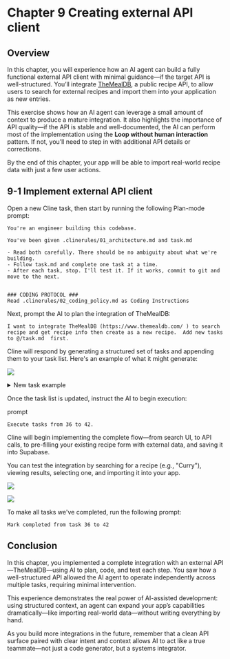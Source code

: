 # Chapter 9 Creating external API client

## Overview

In this chapter, you will experience how an AI agent can build a fully functional external API client with minimal guidance—if the target API is well-structured. You’ll integrate [TheMealDB](https://www.themealdb.com/), a public recipe API, to allow users to search for external recipes and import them into your application as new entries.

This exercise shows how an AI agent can leverage a small amount of context to produce a mature integration. It also highlights the importance of API quality—if the API is stable and well-documented, the AI can perform most of the implementation using the **Loop without human interaction** pattern. If not, you’ll need to step in with additional API details or corrections.

By the end of this chapter, your app will be able to import real-world recipe data with just a few user actions.



## 9-1 Implement external API client

Open a new Cline task, then start by running the following Plan-mode prompt:

```
You're an engineer building this codebase.

You've been given .clinerules/01_architecture.md and task.md

- Read both carefully. There should be no ambiguity about what we're building.
- Follow task.md and complete one task at a time.
- After each task, stop. I'll test it. If it works, commit to git and move to the next.


### CODING PROTOCOL ###
Read .clinerules/02_coding_policy.md as Coding Instructions
```

Next, prompt the AI to plan the integration of TheMealDB:

```
I want to integrate TheMealDB (https://www.themealdb.com/ ) to search recipe and get recipe info then create as a new recipe.  Add new tasks to @/task.md  first.
```

Cline will respond by generating a structured set of tasks and appending them to your task list. Here's an example of what it might generate:


![](images/9_3_Add_new_tasks.png)

<details>
<summary>New task example</summary>

```
## 9. Use TheMealDB 

36. **Add TheMealDB Search UI**
    - Start: No search UI for external recipes
    - End: UI component (e.g., `TheMealDBSearch`) in `src/features/recipes/components/` for searching TheMealDB by keyword
    - Test: Unit test for search input and API call trigger

37. **Implement TheMealDB API Service**
    - Start: No service for TheMealDB
    - End: Service module in `src/features/recipes/services.ts` (or a new file) to fetch/search recipes from TheMealDB API
    - Test: Unit test for API call and response mapping (mock fetch)

38. **Display TheMealDB Search Results**
    - Start: No results display
    - End: Search results rendered in the UI, showing recipe info from TheMealDB
    - Test: Unit test for result rendering

39. **Enable Import of TheMealDB Recipe**
    - Start: No import functionality
    - End: User can select a recipe from results and import it as a new recipe (pre-filling the RecipeForm)
    - Test: Unit/E2E test for import flow

40. **Map TheMealDB Data to App Recipe Type**
    - Start: No mapping logic
    - End: Mapping function to convert TheMealDB recipe data to app's Recipe type (in `src/features/recipes/types.ts` or a helper)
    - Test: Unit test for mapping function

41. **Create Recipe from Imported Data**
    - Start: No creation from import
    - End: Imported recipe is saved to Supabase and appears in the app as a new recipe
    - Test: E2E test for full import-to-create flow

42. **Test and Polish TheMealDB Integration**
    - Start: Integration implemented
    - End: All flows (search, import, create) tested and UI/UX polished
    - Test: Unit/E2E test pass, visual/manual review
```
</details>

Once the task list is updated, instruct the AI to begin execution:

prompt

```
Execute tasks from 36 to 42.
```

Cline will begin implementing the complete flow—from search UI, to API calls, to pre-filling your existing recipe form with external data, and saving it into Supabase.

You can test the integration by searching for a recipe (e.g., "Curry"), viewing results, selecting one, and importing it into your app.

![](images/9_1_receipe_create_with_search1.png.png)

![](images/9_2_receipe_create_with_search2.png)

To make all tasks we've completed, run the following prompt:

```
Mark completed from task 36 to 42
```

## Conclusion

In this chapter, you implemented a complete integration with an external API—TheMealDB—using AI to plan, code, and test each step. You saw how a well-structured API allowed the AI agent to operate independently across multiple tasks, requiring minimal intervention.

This experience demonstrates the real power of AI-assisted development: using structured context, an agent can expand your app’s capabilities dramatically—like importing real-world data—without writing everything by hand.

As you build more integrations in the future, remember that a clean API surface paired with clear intent and context allows AI to act like a true teammate—not just a code generator, but a systems integrator.
